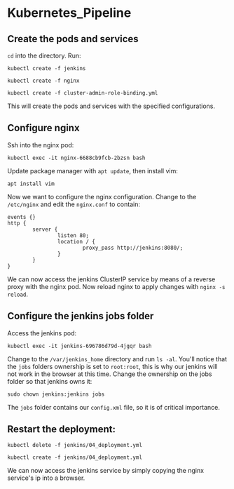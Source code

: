 # Kubernetes_Pipeline

## Create the pods and services

```cd``` into the directory. Run:

```kubectl create -f jenkins```

```kubectl create -f nginx```

```kubectl create -f cluster-admin-role-binding.yml```

This will create the pods and services with the specified configurations.

## Configure nginx

Ssh into the nginx pod:

```kubectl exec -it nginx-6688cb9fcb-2bzsn bash```

Update package manager with ```apt update```, then install vim:

```apt install vim```

Now we want to configure the nginx configuration. Change to the ```/etc/nginx``` and edit the ```nginx.conf``` to contain:

```
events {}
http {
        server {
                listen 80;
                location / {
                        proxy_pass http://jenkins:8080/;
                }
        }
}
```

We can now access the jenkins ClusterIP service by means of a reverse proxy with the nginx pod. Now reload nginx to apply changes with ```nginx -s reload```.

## Configure the jenkins jobs folder

Access the jenkins pod:

```kubectl exec -it jenkins-696786d79d-4jgqr bash```

Change to the ```/var/jenkins_home``` directory and run ```ls -al```. You'll notice that the ```jobs``` folders ownership is set to ```root:root```, this is why our jenkins will not work in the browser at this time. Change the ownership on the jobs folder so that jenkins owns it:

```sudo chown jenkins:jenkins jobs```

The ```jobs``` folder contains our ```config.xml``` file, so it is of critical importance.

## Restart the deployment:

```kubectl delete -f jenkins/04_deployment.yml```

```kubectl create -f jenkins/04_deployment.yml```

We can now access the jenkins service by simply copying the nginx service's ip into a browser.
